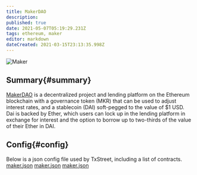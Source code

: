 ```yaml
---
title: MakerDAO
description:
published: true
date: 2021-05-07T05:19:29.231Z
tags: ethereum, maker
editor: markdown
dateCreated: 2021-03-15T23:13:35.998Z
---
```


![Maker](https://txstreet.com/static/img/singles/house_logos/maker.png)

## Summary{#summary}

[MakerDAO](https://makerdao.com/en/) is a decentralized project and lending platform on the Ethereum blockchain with a governance token (MKR) that can be used to adjust interest rates, and a stablecoin (DAI) soft-pegged to the value of $1 USD. Dai is backed by Ether, which users can lock up in the lending platform in exchange for interest and the option to borrow up to two-thirds of the value of their Ether in DAI.

## Config{#config}

Below is a json config file used by TxStreet, including a list of contracts. [maker.json](/ethereum/houses/maker.json) [maker.json](/ethereum/houses/maker.json) [maker.json](/ethereum/houses/maker.json)